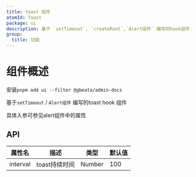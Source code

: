 ```yaml
---
title: toast 组件
atomId: Toast
package: ui
description: 基于 `setTimeout`, `createRoot`,`Alert组件` 编写的hook组件
group:
  title: 功能
---
```


# 组件概述
安装`pnpm add ui --filter @gbeata/admin-docs`

基于`setTimeout` / `Alert组件` 编写的toast hook 组件

具体入参可参见alert组件中的属性

<code src="./demos/toast"></code>

## API
| 属性名    | 描述         | 类型            | 默认值 |
| --------- | ------------ | --------------- | ------ |
|interval|toast持续时间|Number|100


